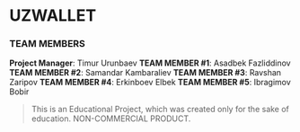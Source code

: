 # UZWALLET

### TEAM MEMBERS
**Project Manager**: Timur Urunbaev
**TEAM MEMBER #1**: Asadbek Fazliddinov
**TEAM MEMBER #2**: Samandar Kambaraliev
**TEAM MEMBER #3**: Ravshan Zaripov
**TEAM MEMBER #4**: Erkinboev Elbek
**TEAM MEMBER #5**: Ibragimov Bobir

> This is an Educational Project, which was created only for the sake of education. NON-COMMERCIAL PRODUCT.
